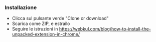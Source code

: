 ### Installazione

- Clicca sul pulsante verde "Clone or download"
- Scarica come ZIP, e estrailo
- Seguire le istruzioni in https://webkul.com/blog/how-to-install-the-unpacked-extension-in-chrome/

